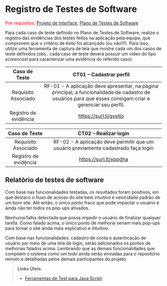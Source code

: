 # Registro de Testes de Software

<span style="color:red">Pré-requisitos: <a href="3-Projeto de Interface.md"> Projeto de Interface</a></span>, <a href="8-Plano de Testes de Software.md"> Plano de Testes de Software</a>

Para cada caso de teste definido no Plano de Testes de Software, realize o registro das evidências dos testes feitos na aplicação pela equipe, que comprovem que o critério de êxito foi alcançado (ou não!!!). Para isso, utilize uma ferramenta de captura de tela que mostre cada um dos casos de teste definidos (obs.: cada caso de teste deverá possuir um vídeo do tipo _screencast_ para caracterizar uma evidência do referido caso).

| **Caso de Teste** 	| **CT01 – Cadastrar perfil** 	|
|:---:	|:---:	|
|	Requisito Associado 	| RF-01 - A aplicação deve apresentar, na página principal, a funcionalidade de cadastro de usuários para que esses consigam criar e gerenciar seu perfil. |
|Registro de evidência | https://surl.li/gvotio |

| **Caso de Teste** 	| **CT02 – Realizar login** 	|
|:---:	|:---:	|
|	Requisito Associado 	| RF-02 - A aplicação deve permitir que um usuário previamente cadastrado faça login |
|Registro de evidência | https://surl.lt/xppgha |

## Relatório de testes de software

Com base nas funcionalidades testadas, os resultados foram positivos, em que destaco o fluxo de acesso do site bem intuitivo e velocidade padrão de um bom site. Até então, o único ponto fraco que pode impactar o usuário é ainda não ter todos os pop-ups ativados.

Nenhuma falha detectada que possa impedir o usuário de finalizar qualquer tarefa. Como falado acima, o único ponto de melhoria seriam mais pop-ups para tornar o site ainda mais explicativo e intuitivo.

Com base nas funcionalidades: cadastro de conta e autenticação de usuário por meio de uma tela de login, serão adicionados os pontos de melhorias falados acima. Lembrando que as demais funcionalidades que compõem o sistema como um todo ainda serão enviadas para o repositório remoto e detalhadas pelos demais participantes do projeto.

> **Links Úteis**:
> - [Ferramentas de Test para Java Script](https://geekflare.com/javascript-unit-testing/)
